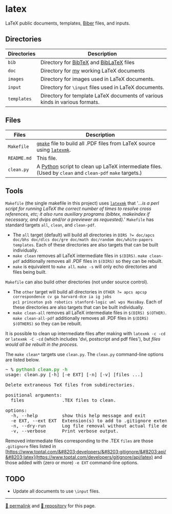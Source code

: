 # latex

LaTeX public documents, templates, [Biber](https://biblatex-biber.sourceforge.net/) files, and inputs.

## Directories

| Directories | Description |
| --- | --- |
| `bib` | Directory for [BibTeX](http://www.bibtex.org/) and [BibLaTeX](https://mirror.mwt.me/ctan/macros/latex/contrib/biblatex/doc/biblatex.pdf) files |
| `doc` | Directory for [my](https://github.com/dcpetty) working LaTeX documents |
| `images` | Directory for images used in LaTeX documents. |
| `input` | Directory for `\input` files used in LaTeX documents. |
| `templates` | Directory for template LaTeX documents of various kinds in various formats. |

## Files

| Files | Description |
| --- | --- |
| `Makefile` | [`gmake`](https://linux.die.net/man/1/gmake) file to build all .PDF files from LaTeX source using [`latexmk`](https://www.cantab.net/users/johncollins/latexmk/). |
| `README.md` | This file. |
| `clean.py` | A [Python](https://docs.python.org/3/) script to clean up LaTeX intermediate files. (Used by `clean` and `clean-pdf` `make` targets.) |

## Tools

`Makefile` (the single makefile in this project) uses [`latexmk`](https://www.cantab.net/users/johncollins/latexmk/) that '*&hellip;is a perl script for running LaTeX the correct number of times to resolve cross references, etc; it also runs auxiliary programs (bibtex, makeindex if necessary, and dvips and/or a previewer as requested).*' `Makefile` has standard targets `all`, `clean`, and `clean-pdf`. 

- The `all` target (default) will build all directories in `DIRS ?= doc/apcs doc/bhs doc/dlcs doc/gre doc/math doc/random doc/white-papers templates`. Each of these directories are also targets that can be built individually. 
- `make clean` removes all LaTeX intermediate files in `$(DIRS)`. `make clean-pdf` additionally removes all .PDF files in `$(DIRS)` so they can be rebuilt. 
- `make` is equivalent to `make all`. `make -s` will only echo directories and files being built.

`Makefile` can also build other directories (not under source control).

- The `other` target will build all directories in <code>OTHER ?= apcs &#8203;apcsp &#8203;correspondence &#8203;cv &#8203;ga &#8203;harvard-dce &#8203;ia &#8203;ig &#8203;jobs &#8203;pc1 &#8203;princeton &#8203;psb &#8203;robotics &#8203;stanford-logic &#8203;uml &#8203;wps &#8203;MassBay</code>. Each of these directories are also targets that can be built individually.
- `make clean-all` removes all LaTeX intermediate files in `$(DIRS) $(OTHER)`. `make clean-all-pdf` additionally removes all .PDF files in `$(DIRS) $(OTHERS)` so they can be rebuilt. 


It is possible to clean up intermediate files after making with `latexmk -c -cd` or `latexmk -C -cd` (which includes 'dvi, postscript and pdf files'), but *files would all be rebuilt in the process*.

The `make clean*` targets use `clean.py`. The `clean.py` command-line options are listed below.

<pre>~ % <span style="color: green;">python3 clean.py -h</span>
usage: clean.py [-h] [-e EXT] [-n] [-v] [files ...]

Delete extraneous TeX files from subdirectories.

positional arguments:
  files              .TEX files to clean.

options:
  -h, --help         show this help message and exit
  -e EXT, --ext EXT  Extension(s) to add to .gitignore extension list.
  -n, --dry-run      Log file removal without actual file deletion.
  -v, --verbose      Print verbose output.</pre>

Removed intermediate files corresponding to the .TEX `files` are those `.gitignore` files listed in [https://www.toptal.com/&#8203;developers/&#8203;gitignore/&#8203;api/&#8203;latex](https://www.toptal.com/developers/gitignore/api/latex) and those added with (zero or more) `-e EXT` command-line options.

## TODO

- Update all documents to use `\input` files.

<hr>

[&#128279; permalink](https://dcpetty.dev/latex/) and [&#128297; repository](https://github.com/dcpetty/latex/) for this page.
